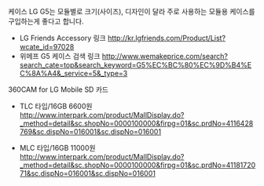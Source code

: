 케이스
LG G5는 모듈별로 크기(사이즈), 디자인이 달라 주로 사용하는 모듈용 케이스를 구입하는게 좋다고 합니다.

- LG Friends Accessory 링크
http://kr.lgfriends.com/Product/List?wcate_id=97028
- 위메프 G5 케이스 검색 링크
http://www.wemakeprice.com/search?search_cate=top&search_keyword=G5%EC%BC%80%EC%9D%B4%EC%8A%A4&_service=5&_type=3



360CAM for LG Mobile SD 카드

- TLC 타입/16GB 6600원
http://www.interpark.com/product/MallDisplay.do?_method=detail&sc.shopNo=0000100000&firpg=01&sc.prdNo=4116428769&sc.dispNo=016001&sc.dispNo=016001

- MLC 타입/16GB 11000원
http://www.interpark.com/product/MallDisplay.do?_method=detail&sc.shopNo=0000100000&firpg=01&sc.prdNo=4118172071&sc.dispNo=016001&sc.dispNo=016001